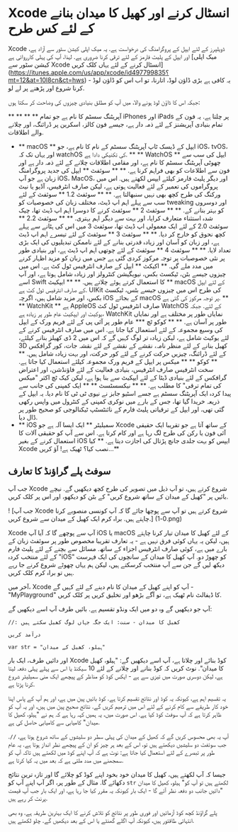 # Xcode انسٹال کرنے اور کھیل کا میدان بنانے کے لئے کس طرح

Xcode ڈویلپرز کے لئے ایپل کے پروگرامنگ کی درخواست ہے. یہ میک اپلی کیشن سٹور سے آزاد ہے، اور ایپل کے پلیٹ فارمز کے لئے ترقی کرنا ضروری ہے. لہذا، آپ کی پہلی کارروائی ہے [میک اپلی کیشن سٹور سے Xcode انسٹال کرنے کے لئے یہاں کلک کریں] (https://itunes.apple.com/us/app/xcode/id497799835؟mt=12&at=10l8cn&ct=hws) - یہ کافی ہے بڑی ڈاؤن لوڈ، اتارنا، تو اب اس کو ڈاؤن لوڈ کرنا شروع اور پڑھنے پر لے لو.

جبکہ اس کا ڈاؤن لوڈ ہونے والا، میں آپ کو مطلق بنیادی چیزوں کی وضاحت کر سکتا ہوں:

** ** ** ** آپریٹنگ سسٹم کا نام ہے جو تمام iPhones اور iPads پر چلتا ہے. یہ فون کے تمام بنیادی آپریشنز کے لئے ذمہ دار ہے، جیسے فون کالز، اسکرین پر ڈرائنگ، اور چلانے والے اطلاقات.
- ** macOS ** ایپل کے ڈیسک ٹاپ آپریٹنگ سسٹم کے نام کا نام ہے، جو iOS، tvOS، اور یہاں تک کہ watchOS کی تکنیکی دادا ہے.
** ** WatchOS ** ایپل کی سب سے چھوٹی آپریٹنگ سسٹم کا نام ہے، اور مقامی اطلاقات چلانے کے لئے ذمہ دار ہے اور فون سے اطلاعات کو بھی فراہم کرنا ہے.
** ** سوئفٹ ** ایپل کی جدید پروگرامنگ زبان ہے جو آپ iOS، MacOS، اور دیگر پلیٹ فارمز کیلئے ایپس لکھتے ہیں. اس میں پروگراموں کی تعمیر کے لئے فعالیت ہوتی ہے، لیکن صارف انٹرفیس، آڈیو یا نیٹ ورکنگ کی طرح کچھ بھی نہیں سنبھالتا ہے.
** ** سوئفٹ 1.2 ** سوئفٹ کے لئے سب سے پہلے اہم اپ ڈیٹ، مختلف زبان کی خصوصیات کو tweaking اور دوسروں کو بہتر بنانے کے.
** ** سوئفٹ 2 ** سوئفٹ کرنے کا دوسرا اہم اپ ڈیٹ تھا، چیک شدہ استثناء متعارف کرایا، اور بہت سے دیگر اہم بہتری.
** ** سوئفٹ 2.2 ** سوئفٹ 2.0 کے لئے ایک معمولی اپ ڈیٹ تھا، سوئفٹ 3 میں اس کی ہٹانے سے پہلے کچھ نحوق کو خارج کر دیا.
** ** سوئفٹ 3 ** سوئفٹ کے لئے تیسرے اہم اپ ڈیٹ ہے، اور زبان کو آسان اور زیادہ قدرتی بنانے کے لئے ناممکن تبدیلیوں کی ایک بڑی تعداد لایا.
** ** سوئفٹ 4 ** سوئفٹ کے لئے چوتھی اہم اپ ڈیٹ ہے، اور بنیادی طور پر نئی خصوصیات پر توجہ مرکوز کردی گئی ہے جس میں زبان کو مزید اظہار کرنے میں مدد ملے گی.
** اکیکٹ ** ایپل کے صارف انٹرفیس ٹول کٹ ہے. اس میں چیزوں جیسے بٹن، ٹیکسٹ بکس، نیویگیشن کنٹرولز اور زیادہ شامل ہوتا ہے، اور آپ اسے Swift کا استعمال کرتے ہوئے چلاتے ہیں.
** ** ایپکیٹ ** macOS کے لئے ایپل کے صارف انٹرفیس ٹول کٹ ہے. UIKit کی طرح اس میں چیزوں جیسے بٹس، ٹیکسٹ بکس، اور مزید شامل ہیں، اگرچہ iOS کے بجائے macOS پر توجہ مرکوز کی گئی ہے.
** ** WatchKit ** ہے AppleOS صارف انٹرفیس ٹول کٹ WatchOS کے لئے. جبکہ یوکیٹ اور ایپکیٹ عام طور پر زیادہ ہے، WatchKit نمایاں طور پر مختلف ہے اور نمایاں طور پر آسان ہے.
** ** کوکو ٹچ *** عام طور پر آئی پی کے لئے فریم ورک کے ایپل کی وسیع مجموعہ کے لئے استعمال کیا جاتا ہے. اس میں صارف انٹرفیس کرنے کے لئے یوکیٹ شامل ہے، لیکن زیادہ تر لوگ کہیں گے کہ اس میں 2 ڈی کھیلز بنانے کیلئے، 3D کھیل بنانے کے لئے منظر نامہ، نقشے کے نقشے کے لئے نقشہ جات، کور گرافکس کے لئے ڈرائنگ، چیزیں حرکت کرنے کے لئے کور حرکت، اور بہت زیادہ شامل ہیں.
** ** کوکو ** ** میکس پر ایپل کے فریم ورک مجموعہ کیلئے استعمال کیا جاتا ہے. سخت انٹرفیس صارف انٹرفیس، بنیادی فعالیت کے لئے فاؤنڈشن، اور اعتراض گرافکس کے لئے بنیادی ڈیٹا کے لئے ایپکیٹ سے بنا ہوا ہے، لیکن کیک ٹچ اکثر "میکس کی تمام ترقی" کا مطلب ہے.
** ** نیکسسٹسٹ ** ** ایک کمپنی کی جانب سے پیدا کردہ ایک آپریٹنگ سسٹم ہے جسے اسٹیو جابز نے نیوی ٹی ٹی کا نام دیا. یہ ایپل کے ذریعہ خریدا گیا تھا، جس کے بارے میں نوکری کمپنی کے کنٹرول میں واپس رکھی گئی تھی، اور ایپل کے ترقیاتی پلیٹ فارم کے نائنٹسٹپ ٹیکنالوجی کو صحیح طور پر ڈال دیا.
- ** iOS سمیلیٹر ** ایک ایسا آلہ ہے جو Xcode کے ساتھ آتا ہے جو تقریبا ایک حقیقی آئی فون یا رکن کی طرح لگ رہا ہے اور کام کرتا ہے. اس سے آپ کو حقیقی آلات کا استعمال کرنے کے بغیر iOS ایپس کو بہت جلدی جانچ پڑتال کی اجازت دیتا ہے.
** کیا Xcode نصب کیا؟ ٹھیک ہے! آؤ کریں…**

## سوفٹ پلے گراؤنڈ کا تعارف

جب آپ Xcode شروع کرتے ہیں، تو آپ ذیل میں تصویر کی طرح کچھ دیکھیں گے. نیچے بائیں پر "کھیل کے میدان کے ساتھ شروع کریں" کے بٹن کو دیکھو، اور اس پر کلک کریں.

! [جب آپ Xcode شروع کرتے ہیں تو آپ سے پوچھا جائے گا کہ آپ کونسی منصوبے کرنا چاہتے ہیں. براہ کرم ایک کھیل کے میدان سے شروع کریں.] (0-1.png)

Xcode آپ سے پوچھے گا کہ آیا آپ iOS یا macOS کے لئے کھیل کا میدان تیار کرنا چاہتے ہیں، لیکن یہ یہاں کوئی فرق نہیں ہے - یہ تعارف تقریبا مخصوص طور پر سوئفٹ زبان کے بارے میں ہے، کوئی صارف انٹرفیس اجزاء کے ساتھ. مسائل سے بچنے کے لئے پلیٹ فارم کے لئے منتخب کردہ "iOS" کو چھوڑ دو. آپ کھیل کا میدان کے سانچوں کی ایک فہرست دیکھ لیں گے جن سے آپ منتخب کرسکتے ہیں، لیکن ہم یہاں چھوٹے شروع کرنے جا رہے ہیں تو براہ کرم کلک کریں.

آخر میں، Xcode آپ کو اپنے کھیل کے میدان کا نام دینے کے لئے کہیں گے - "MyPlayground" کا ڈیفالٹ نام ٹھیک ہے، تو آگے بڑھو اور تخلیق کریں پر کلک کریں.

آپ جو دیکھیں گے وہ دو میں ایک ونڈو تقسیم ہے. بائیں طرف آپ اسے دیکھیں گے:

    //: کھیل کا میدان - سنت: ایک جگہ جہاں لوگ کھیل سکتے ہیں

    درآمد کریں

    var str = "ہیلو، کھیل کے میدان"

اور دائیں طرف، ایک بار Xcode کوڈ بنائے اور چلاتا ہے، آپ اسے دیکھیں گے: "ہیلو، کھیل کا میدان". نوٹ کریں کہ کوڈ بنانے اور چلانے کے لئے 10 سیکنڈ یا اس سے پہلے پہلی دفعہ لیتا ہے، لیکن دوسری صورت میں تیزی سے ہے - ایکس کوڈ کو مناظر کے پیچھے ایک منی سمیلیٹر شروع کرنا پڑتا ہے.

یہ تقسیم اہم ہے، کیونکہ یہ کوڈ اور نتائج تقسیم کرتا ہے. کوڈ بائیں پین میں ہے، اور ہم آپ کے پاس اپنا خود کار طریقے سے کام کرنے کے لئے اس میں ترمیم کریں گے. نتائج صحیح پین میں ہیں، اور یہ آپ کو ظاہر کرتا ہے کہ آپ سوفٹ کوڈ کیا ہے. اس صورت میں، یہ ہمیں کہہ رہا ہے کہ ہم نے "ہیلو، کھیل کا میدان" کامیابی سے کامیابی حاصل کی ہے.

آپ یہ بھی محسوس کریں گے کہ کھیل کے میدان کی پہلی سطر دو سلیشوں کے ساتھ شروع ہوتا ہے، `//`. جب سوئفٹ دو سلیشیں دیکھتے ہیں تو، اس کے بعد ہر چیز کو ان کے پیچھے نظر انداز ہوتا ہے. یہ عام طور پر تبصرے کے لئے استعمال کیا جاتا ہے: نوٹ ہے کہ آپ اپنے کوڈ میں لکھتے ہیں تاکہ آپ کو سمجھنے میں مدد ملتی ہے کہ بعد میں یہ کیا کرتا ہے.

جیسا کہ آپ لکھتے ہیں، کھیل کا میدان خود بخود اپنے کوڈ کو چلائے گا اور تازہ ترین نتائج دکھائے گا. مثال کے طور پر، اگر آپ اپنے آپ کو `str` لکھتے ہیں تو آپ کو" ہیلو، کھیل کا میدان "دائیں جانب دو دفعہ نظر آئے گا - ایک بار کیونکہ یہ مقرر کیا جا رہا ہے، اور ایک بار جب آپ قیمت پرنٹ کر رہے ہیں.

پلے گراؤنڈ کچھ کوڈ آزمائیں اور فوری طور پر نتائج کو تلاش کرنے کا ایک بہترین طریقہ ہے. وہ بھی انتہائی طاقتور ہیں، کیونکہ آپ اگلے گھنٹے یا اس کے بعد دیکھیں گے. چلو لکھتے ہیں.